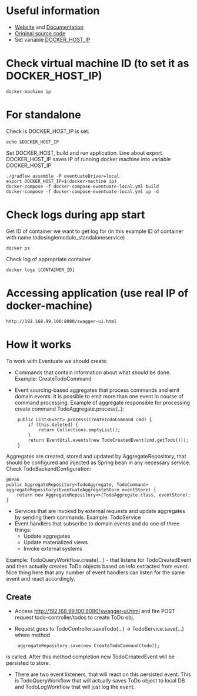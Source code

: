 # Useful information
* [Website](http://eventuate.io) and [Documentation](http://eventuate.io/whyeventdriven.html)
* [Original source code](https://github.com/eventuate-examples/eventuate-examples-java-spring-todo-list)
* Set variable [DOCKER_HOST_IP](http://eventuate.io/docs/usingdocker.html)

# Check virtual machine ID (to set it as DOCKER_HOST_IP)
    docker-machine ip

# For standalone
Check is DOCKER_HOST_IP is set:

    echo $DOCKER_HOST_IP

Set DOCKER_HOST, build and run application. Line about export DOCKER_HOST_IP saves IP of running docker machine
into variable DOCKER_HOST_IP

    ./gradlew assemble -P eventuateDriver=local
    export DOCKER_HOST_IP=$(docker-machine ip)
    docker-compose -f docker-compose-eventuate-local.yml build
    docker-compose -f docker-compose-eventuate-local.yml up -d

# Check logs during app start
Get ID of container we want to get log for (in this example ID of container with name todosinglemodule_standaloneservice)

    docker ps

Check log of appropriate container

    docker logs [CONTAINER_ID]


# Accessing application (use real IP of docker-machine)

    http://192.168.99.100:8080/swagger-ui.html

# How it works

To work with Eventuate we should create:
 * Commands that contain information about what should be done. Example: CreateTodoCommand

 * Event sourcing-based aggregates that process commands and emit domain events. It is possible
  to emit more than one event in course of command processing. Example of aggregate responsible
  for processing create command TodoAggregate.process(..):


        public List<Event> process(CreateTodoCommand cmd) {
            if (this.deleted) {
                return Collections.emptyList();
            }
            return EventUtil.events(new TodoCreatedEvent(cmd.getTodo()));
        }

  Aggregates are created, stored and updated by AggregateRepository, that should be configured and injected
  as Spring bean in any necessary service. Check TodoBackendConfiguration:


    @Bean
    public AggregateRepository<TodoAggregate, TodoCommand> aggregateRepository(EventuateAggregateStore eventStore) {
        return new AggregateRepository<>(TodoAggregate.class, eventStore);
    }
 * Services that are invoked by external requests and update aggregates by sending them commands. Example: TodoService
 * Event handlers that subscribe to domain events and do one of three things:
    - Update aggregates
    - Update materialized views
    - Invoke external systems

 Example: TodoQueryWorkflow.create(...) - that listens for TodoCreatedEvent and then actually creates ToDo objects
  based on info extracted from event. Nice thing here that any number of event handlers can listen for the same
  event and react accordingly.



## Create
 * Access http://192.168.99.100:8080/swagger-ui.html and fire POST request todo-controller/todos to create ToDo obj.
 * Request goes to TodoController.saveTodo(...) -> TodoService.save(...) where method


        aggregateRepository.save(new CreateTodoCommand(todo));
 is called. After this method completion new TodoCreatedEvent will be persisted to store.
 * There are two event listeners, that will react on this persisted event. This is TodoQueryWorkflow that will
  actually saves ToDo object to local DB and TodoLogWorkflow that will just log the event.

